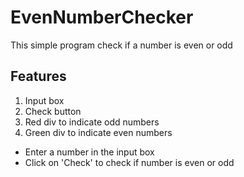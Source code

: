 # EvenNumberChecker
This simple program check if a number is even or odd

## Features
1. Input box
2. Check button
3. Red div to indicate odd numbers
4. Green div to indicate even numbers

- Enter a number in the input box
- Click on 'Check' to check if number is even or odd

